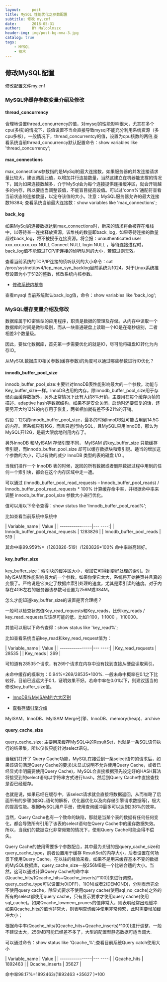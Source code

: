 ```yaml
---
layout:     post
title: MySQL 性能优化之参数配置
subtitle: 修改 my.cnf
date:       2018-05-31
author:     BY Malcolmszx
header-img: img/post-bg-mma-3.jpg
catalog: true
tags:
    - MYSQL
    - 技术
---
```


## 修改MySQL配置

修改配置文件my.cnf

### MySQL非缓存参数变量介绍及修改

#### thread_concurrency

合理地设置thread_concurrency的值，对mysql的性能影响很大，尤其在多个cpu(多核)的情况下，该值设置不当会直接导致mysql不能充分利用系统资源（多cpu多核），一般情况下，thread_concurrentcy的值，设置为cpu核数的两倍,查看系统当前thread_concurrency默认配置命令：show variables like 'thread_concurrency';

#### max_connections

max_connections参数指的是MySql的最大连接数，如果服务器的并发连接请求量比较大，建议调高此值，以增加并行连接数量，当然这建立在机器能支撑的情况下，因为如果连接数越多，介于MySql会为每个连接提供连接缓冲区，就会开销越多的内存，所以要适当调整该值，不能盲目提高设值。可以过'conn%'通配符查看当前状态的连接数量，以定夺该值的大小。注意：MySQL服务器允许的最大连接数16384;
查看系统当前最大连接数：show variables like 'max_connections';

#### back_log

如果MySql的连接数据达到max_connections时，新来的请求将会被存在堆栈中，以等待某一连接释放资源，该堆栈的数量即back_log，如果等待连接的数量超过back_log，将不被授予连接资源。将会报：unauthenticated user xxx.xxx.xxx.xxx  NULL  Connect  NULL  login  NULL ，等待连接进程时，back_log值不能超过TCP/IP连接的侦听队列的大小，若超过则无效。

查看当前系统的TCP/IP连接的侦听队列的大小命令：cat /proc/sys/net/ipv4/tcp_max_syn_backlog目前系统为1024。对于Linux系统推荐设置为小于512的整数，修改系统内核参数。

- [修改系统内核参](http://www.51testing.com/html/64/n-810764.html)

查看mysql 当前系统默认back_log值，命令：show variables like 'back_log';

### MySQL缓存变量介绍及修改

数据库属于IO密集型的应用程序，职责是数据的管理及存储。从内存中读取一个数据库的时间是微秒级别，而从一块普通硬盘上读取一个IO是在毫秒级别，二者相差3个数量级。

因此，要优化数据库，首先第一步需要优化的就是IO，尽可能将磁盘IO转化为内存IO。

从MySQL数据库IO相关参数(缓存参数)的角度可以通过哪些参数进行IO优化？

#### innodb_buffer_pool_size 

innodb_buffer_pool_size:主要针对InnoDB表性能影响最大的一个参数。功能与Key_buffer_size一样。InnoDB占用的内存，除innodb_buffer_pool_size用于存储页面缓存数据外，另外正常情况下还有大约8%开销，主要用在每个缓存页帧的描述、adaptive hash等数据结构，如果不是安全关闭，启动时还要恢复的话，还要另开大约12%的内存用于恢复，两者相加就有差不多21%的开销。
 
假设：12G的innodb_buffer_pool_size，最多的时候InnoDB就可能占用到14.5G的内存。若系统只有16G，而且只运行MySQL，且MySQL只用InnoDB，那么为MySQL开12G，是最大限度地利用内存了。

另外InnoDB 和MyISAM 存储引擎不同， MyISAM 的key_buffer_size 只能缓存索引键，而innodb_buffer_pool_size 却可以缓存数据块和索引键。适当的增加这个参数的大小，可以有效的减少 InnoDB 类型的表的磁盘 I/O 。

当我们操作一个 InnoDB 表的时候，返回的所有数据或者删除数据过程中用到的任何一个索引块，都会在这个内存区域中走一遭。

可以通过 (Innodb_buffer_pool_read_requests – Innodb_buffer_pool_reads) / Innodb_buffer_pool_read_requests * 100% 计算缓存命中率，并根据命中率来调整 innodb_buffer_pool_size 参数大小进行优化。

值可以用以下命令查得：show status like 'Innodb_buffer_pool_read%';

比如查看当前系统中系统中

| Variable_name   |  Value  |
| ----------------|--- ----:|
| Innodb_buffer_pool_read_requests      | 1283826 |
| Innodb_buffer_pool_reads              | 519     |

其命中率99.959%=（1283826-519）/1283826*100%  命中率越高越好。

#### key_buffer_size 

key_buffer_size：索引块的缓冲区大小，增加它可得到更好处理的索引。对 MyISAM表性能影响最大的一个参数。如果你使它太大，系统将开始换页并且真的变慢了。严格说是它决定了数据库索引处理的速度，尤其是索引读的速度。对于内存在4GB左右的服务器该参数可设置为256M或384M。

怎么才能知道key_buffer_size的设置是否合理呢？

一般可以检查状态值Key_read_requests和Key_reads，比例key_reads / key_read_requests应该尽可能的低，比如1:100，1:1000 ，1:10000。

其值可以用以下命令查得：show status like 'key_read%';

比如查看系统当前key_read和key_read_request值为：

| Variable_name   |  Value  |
| ----------------|--- ----:|
| Key_read_requests | 28535 |
| Key_reads         | 269   |

可知道有28535个请求，有269个请求在内存中没有找到直接从硬盘读取索引。

未命中缓存的概率为：0.94%=269/28535*100%.  一般未命中概率在0.1之下比较好。目前已远远大于0.1，证明效果不好。若命中率在0.01以下，则建议适当的修改key_buffer_size值。

- [InnoDB与MyISAM的六大区别](https://blog.csdn.net/paul342/article/details/49382667)

- [查看存储引擎介绍](http://kb.cnblogs.com/page/99810)

MyISAM、InnoDB、MyISAM Merge引擎、InnoDB、memory(heap)、archive

#### query_cache_size

query_cache_size: 主要用来缓存MySQL中的ResultSet，也就是一条SQL语句执行的结果集，所以仅仅只能针对select语句。

当我们打开了 Query Cache功能，MySQL在接受到一条select语句的请求后，如果该语句满足Query Cache的要求(未显式说明不允许使用Query Cache，或者已经显式申明需要使用Query Cache)，MySQL会直接根据预先设定好的HASH算法将接受到的select语句以字符串方式进行hash，然后到Query Cache中直接查找是否已经缓存。

也就是说，如果已经在缓存中，该select请求就会直接将数据返回，从而省略了后面所有的步骤(如SQL语句的解析，优化器优化以及向存储引擎请求数据等)，极大的提高性能。根据MySQL用户手册，使用查询缓冲最多可以达到238%的效率。

当然，Query Cache也有一个致命的缺陷，那就是当某个表的数据有任何任何变化，都会导致所有引用了该表的select语句在Query Cache中的缓存数据失效。所以，当我们的数据变化非常频繁的情况下，使用Query Cache可能会得不偿失。

Query Cache的使用需要多个参数配合，其中最为关键的是query_cache_size和query_cache_type，前者设置用于缓存 ResultSet的内存大小，后者设置在何场景下使用Query Cache。在以往的经验来看，如果不是用来缓存基本不变的数据的MySQL数据库，query_cache_size一般256MB是一个比较合适的大小。当然，这可以通过计算Query Cache的命中率(Qcache_hits/(Qcache_hits+Qcache_inserts)*100))来进行调整。 query_cache_type可以设置为0(OFF)，1(ON)或者2(DEMOND)，分别表示完全不使用query cache，除显式要求不使用query cache(使用sql_no_cache)之外的所有的select都使用query cache，只有显示要求才使用query cache(使用sql_cache)。如果Qcache_lowmem_prunes的值非常大，则表明经常出现缓冲. 如果Qcache_hits的值也非常大，则表明查询缓冲使用非常频繁，此时需要增加缓冲大小；

根据命中率(Qcache_hits/(Qcache_hits+Qcache_inserts)*100))进行调整，一般不建议太大，256MB可能已经差不多了，大型的配置型静态数据可适当调大.

可以通过命令：show status like 'Qcache_%';查看目前系统Query catch使用大小

| Variable_name   |  Value  |
| ----------------|--- ----:|
| Qcache_hits             | 1892463  |
| Qcache_inserts          | 35627  |

命中率98.17%=1892463/(1892463 +35627 )*100

